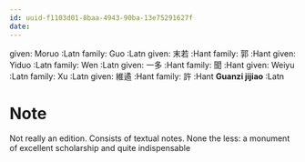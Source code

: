 ```yaml
---
id: uuid-f1103d01-8baa-4943-90ba-13e75291627f
date: 
---
```


given: Moruo :Latn
family: Guo :Latn
given: 末若 :Hant
family: 郭 :Hant
given: Yiduo :Latn
family: Wen  :Latn
given: 一多 :Hant
family: 聞 :Hant
given: Weiyu :Latn
family: Xu :Latn
given: 維遹 :Hant
family: 許 :Hant
**Guanzi jijiao** :Latn
# Note
Not really an edition. Consists of textual notes.  None the less: a monument of excellent scholarship and quite indispensable